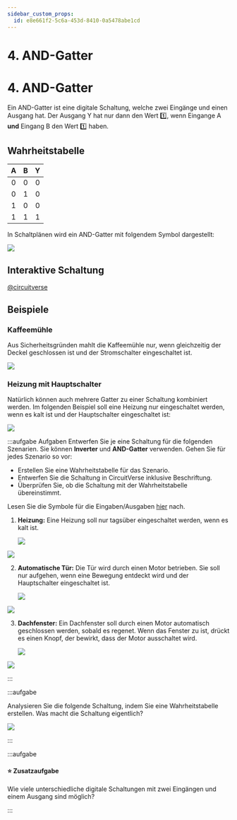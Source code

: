 ```yaml
---
sidebar_custom_props:
  id: e8e661f2-5c6a-453d-8410-0a5478abe1cd
---
```


# 4. AND-Gatter


# 4. AND-Gatter

Ein AND-Gatter ist eine digitale Schaltung, welche zwei Eingänge und einen Ausgang hat. Der Ausgang Y hat nur dann den Wert 1️⃣, wenn Eingange A **und** Eingang B den Wert 1️⃣ haben.

## Wahrheitstabelle

<div className="slim-table">

|   A   |   B   |   Y   |
| :---: | :---: | :---: |
|   0   |   0   |   0   |
|   0   |   1   |   0   |
|   1   |   0   |   0   |
|   1   |   1   |   1   |
</div>

In Schaltplänen wird ein AND-Gatter mit folgendem Symbol dargestellt:

![](images/04-and-gate.svg)

## Interaktive Schaltung

[@circuitverse](https://circuitverse.org/simulator/embed/rothe-and-gate)

## Beispiele

### Kaffeemühle

Aus Sicherheitsgründen mahlt die Kaffeemühle nur, wenn gleichzeitig der Deckel geschlossen ist und der Stromschalter eingeschaltet ist.

![](images/04-coffee-mill.svg)

### Heizung mit Hauptschalter

Natürlich können auch mehrere Gatter zu einer Schaltung kombiniert werden. Im folgenden Beispiel soll eine Heizung nur eingeschaltet werden, wenn es kalt ist und der Hauptschalter eingeschaltet ist:

![](images/04-heating-2.svg)

:::aufgabe Aufgaben
Entwerfen Sie je eine Schaltung für die folgenden Szenarien. Sie können **Inverter** und **AND-Gatter** verwenden. Gehen Sie für jedes Szenario so vor:

- Erstellen Sie eine Wahrheitstabelle für das Szenario.
- Entwerfen Sie die Schaltung in CircuitVerse inklusive Beschriftung.
- Überprüfen Sie, ob die Schaltung mit der Wahrheitstabelle übereinstimmt.

Lesen Sie die Symbole für die Eingaben/Ausgaben [hier](./01-Schaltung.md#eingabe) nach.

1. **Heizung:** Eine Heizung soll nur tagsüber eingeschaltet werden, wenn es kalt ist.

    ![](images/04-ex-heating.svg)

<Answer type="text" webKey="aeb19fdb-cce6-4bfd-99b9-a7fa5004501e" />

<Solution webKey="918932d5-3574-4329-8d54-9097d12d62dd">

![](images/04-ex-heating-solution.svg)

</Solution>

2. **Automatische Tür:** Die Tür wird durch einen Motor betrieben. Sie soll nur aufgehen, wenn eine Bewegung entdeckt wird und der Hauptschalter eingeschaltet ist.

    ![](images/04-ex-automatic-door.svg)

<Answer type="text" webKey="fd529132-f8aa-491d-a67c-461913169d75" />

<Solution webKey="918932d5-3574-4329-8d54-9097d12d62dd">

![](images/04-ex-automatic-door-solution.svg)

</Solution>

3. **Dachfenster:** Ein Dachfenster soll durch einen Motor automatisch geschlossen werden, sobald es regenet. Wenn das Fenster zu ist, drückt es einen Knopf, der bewirkt, dass der Motor ausschaltet wird.

    ![](images/04-ex-roof-window.svg)

<Answer type="text" webKey="47bfba00-65fe-466a-a859-036d8b572cad" />

<Solution webKey="918932d5-3574-4329-8d54-9097d12d62dd">

![](images/04-ex-roof-window-solution.svg)

</Solution>

:::


:::aufgabe

Analysieren Sie die folgende Schaltung, indem Sie eine Wahrheitstabelle erstellen. Was macht die Schaltung eigentlich?

![](images/04-cv-3-and.png)

<Answer type="text" webKey="494fb9e1-8dcf-4652-96a5-16355cffdb7e" />
:::


:::aufgabe
#### ⭐️ Zusatzaufgabe

Wie viele unterschiedliche digitale Schaltungen mit zwei Eingängen und einem Ausgang sind möglich?

<Answer type="text" webKey="08e83c65-07b0-47a3-95b5-cddde78b21a2" />
:::
